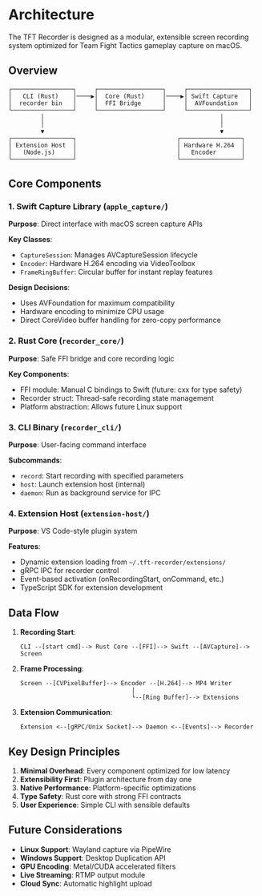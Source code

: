 # Architecture

The TFT Recorder is designed as a modular, extensible screen recording system optimized for Team Fight Tactics gameplay capture on macOS.

## Overview

```
┌─────────────────┐     ┌──────────────────┐     ┌─────────────────┐
│   CLI (Rust)    │────▶│  Core (Rust)     │────▶│ Swift Capture   │
│  recorder bin   │     │  FFI Bridge      │     │  AVFoundation   │
└─────────────────┘     └──────────────────┘     └─────────────────┘
         │                                                 │
         │                                                 │
         ▼                                                 ▼
┌─────────────────┐                            ┌─────────────────┐
│ Extension Host  │                            │ Hardware H.264  │
│   (Node.js)     │                            │   Encoder       │
└─────────────────┘                            └─────────────────┘
```

## Core Components

### 1. Swift Capture Library (`apple_capture/`)

**Purpose**: Direct interface with macOS screen capture APIs

**Key Classes**:
- `CaptureSession`: Manages AVCaptureSession lifecycle
- `Encoder`: Hardware H.264 encoding via VideoToolbox
- `FrameRingBuffer`: Circular buffer for instant replay features

**Design Decisions**:
- Uses AVFoundation for maximum compatibility
- Hardware encoding to minimize CPU usage
- Direct CoreVideo buffer handling for zero-copy performance

### 2. Rust Core (`recorder_core/`)

**Purpose**: Safe FFI bridge and core recording logic

**Key Components**:
- FFI module: Manual C bindings to Swift (future: cxx for type safety)
- Recorder struct: Thread-safe recording state management
- Platform abstraction: Allows future Linux support

### 3. CLI Binary (`recorder_cli/`)

**Purpose**: User-facing command interface

**Subcommands**:
- `record`: Start recording with specified parameters
- `host`: Launch extension host (internal)
- `daemon`: Run as background service for IPC

### 4. Extension Host (`extension-host/`)

**Purpose**: VS Code-style plugin system

**Features**:
- Dynamic extension loading from `~/.tft-recorder/extensions/`
- gRPC IPC for recorder control
- Event-based activation (onRecordingStart, onCommand, etc.)
- TypeScript SDK for extension development

## Data Flow

1. **Recording Start**:
   ```
   CLI --[start cmd]--> Rust Core --[FFI]--> Swift --[AVCapture]--> Screen
   ```

2. **Frame Processing**:
   ```
   Screen --[CVPixelBuffer]--> Encoder --[H.264]--> MP4 Writer
                                  |
                                  └--[Ring Buffer]--> Extensions
   ```

3. **Extension Communication**:
   ```
   Extension <--[gRPC/Unix Socket]--> Daemon <--[Events]--> Recorder
   ```

## Key Design Principles

1. **Minimal Overhead**: Every component optimized for low latency
2. **Extensibility First**: Plugin architecture from day one
3. **Native Performance**: Platform-specific optimizations
4. **Type Safety**: Rust core with strong FFI contracts
5. **User Experience**: Simple CLI with sensible defaults

## Future Considerations

- **Linux Support**: Wayland capture via PipeWire
- **Windows Support**: Desktop Duplication API
- **GPU Encoding**: Metal/CUDA accelerated filters
- **Live Streaming**: RTMP output module
- **Cloud Sync**: Automatic highlight upload